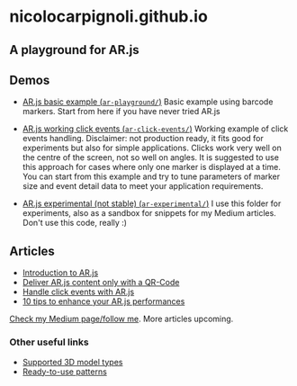 # nicolocarpignoli.github.io

## A playground for AR.js

## Demos

- [AR.js basic example (`ar-playground/`)](https://github.com/nicolocarpignoli/nicolocarpignoli.github.io/tree/master/ar-playground) Basic example using barcode markers. Start from here if you have never tried AR.js

- [AR.js working click events (`ar-click-events/`)](https://github.com/nicolocarpignoli/nicolocarpignoli.github.io/tree/master/ar-click-events)
Working example of click events handling. Disclaimer: not production ready, it fits good for experiments but also for simple applications. Clicks work very well on the centre of the screen, not so well on angles. It is suggested to use this approach for cases where only one marker is displayed at a time. You can start from this example and try to tune parameters of marker size and event detail data to meet your application requirements.

- [AR.js experimental (not stable) (`ar-experimental/`)](https://github.com/nicolocarpignoli/nicolocarpignoli.github.io/tree/master/ar-experimental)
I use this folder for experiments, also as a sandbox for snippets for my Medium articles. Don't use this code, really :)

## Articles

* [Introduction to AR.js](https://medium.com/@nicolcarpignoli/ar-js-the-simplest-way-to-get-cross-browser-augmented-reality-on-the-web-10cbc721debc)
* [Deliver AR.js content only with a QR-Code](https://medium.com/@nicolcarpignoli/how-to-deliver-ar-on-the-web-only-with-a-qr-code-139bb90e82f1)
* [Handle click events with AR.js](https://medium.com/@nicolcarpignoli/how-to-handle-click-events-on-ar-js-f397ea5994d)
* [10 tips to enhance your AR.js performances](https://medium.com/@nicolcarpignoli/10-tips-to-enhance-your-ar-js-app-8b44c6faffca)

[Check my Medium page/follow me](https://medium.com/@nicolcarpignoli). More articles upcoming.

### Other useful links

* [Supported 3D model types](https://medium.com/@akashkuttappa/using-3d-models-with-ar-js-and-a-frame-84d462efe498)
* [Ready-to-use patterns](https://github.com/artoolkit/artoolkit5/tree/master/doc/patterns)

